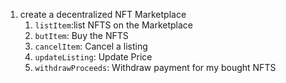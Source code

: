 1. create a decentralized NFT Marketplace
    1. `listItem`:list NFTS on the Marketplace
    2. `butItem`: Buy the NFTS
    3. `cancelItem`: Cancel a listing
    4. `updateListing`: Update Price
    5. `withdrawProceeds`: Withdraw payment for my bought NFTS